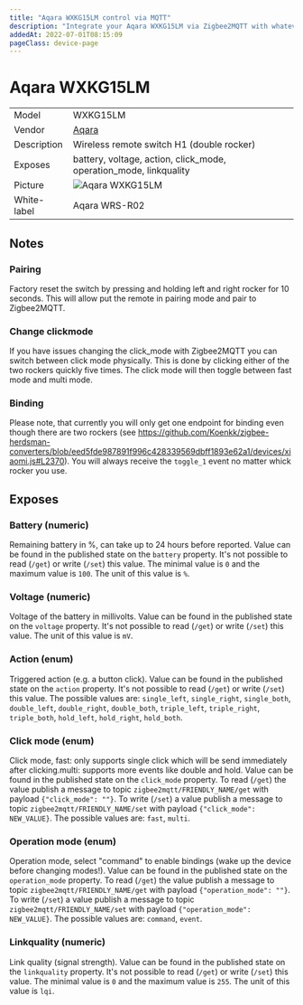 ```yaml
---
title: "Aqara WXKG15LM control via MQTT"
description: "Integrate your Aqara WXKG15LM via Zigbee2MQTT with whatever smart home infrastructure you are using without the vendor's bridge or gateway."
addedAt: 2022-07-01T08:15:09
pageClass: device-page
---
```


<!-- !!!! -->
<!-- ATTENTION: This file is auto-generated through docgen! -->
<!-- You can only edit the "Notes"-Section between the two comment lines "Notes BEGIN" and "Notes END". -->
<!-- Do not use h1 or h2 heading within "## Notes"-Section. -->
<!-- !!!! -->

# Aqara WXKG15LM

|     |     |
|-----|-----|
| Model | WXKG15LM  |
| Vendor  | [Aqara](/supported-devices/#v=Aqara)  |
| Description | Wireless remote switch H1 (double rocker) |
| Exposes | battery, voltage, action, click_mode, operation_mode, linkquality |
| Picture | ![Aqara WXKG15LM](https://www.zigbee2mqtt.io/images/devices/WXKG15LM.jpg) |
| White-label | Aqara WRS-R02 |


<!-- Notes BEGIN: You can edit here. Add "## Notes" headline if not already present. -->
## Notes
### Pairing
Factory reset the switch by pressing and holding left and right rocker for 10 seconds. This will allow put the remote in pairing mode and pair to Zigbee2MQTT.

### Change clickmode
If you have issues changing the click_mode with Zigbee2MQTT you can switch between click mode physically. This is done by clicking either of the two rockers quickly five times. The click mode will then toggle between fast mode and multi mode.

### Binding
Please note, that currently you will only get one endpoint for binding even though there are two rockers (see https://github.com/Koenkk/zigbee-herdsman-converters/blob/eed5fde987891f996c428339569dbff1893e62a1/devices/xiaomi.js#L2370). You will always receive the `toggle_1` event no matter whick rocker you use.
<!-- Notes END: Do not edit below this line -->




## Exposes

### Battery (numeric)
Remaining battery in %, can take up to 24 hours before reported.
Value can be found in the published state on the `battery` property.
It's not possible to read (`/get`) or write (`/set`) this value.
The minimal value is `0` and the maximum value is `100`.
The unit of this value is `%`.

### Voltage (numeric)
Voltage of the battery in millivolts.
Value can be found in the published state on the `voltage` property.
It's not possible to read (`/get`) or write (`/set`) this value.
The unit of this value is `mV`.

### Action (enum)
Triggered action (e.g. a button click).
Value can be found in the published state on the `action` property.
It's not possible to read (`/get`) or write (`/set`) this value.
The possible values are: `single_left`, `single_right`, `single_both`, `double_left`, `double_right`, `double_both`, `triple_left`, `triple_right`, `triple_both`, `hold_left`, `hold_right`, `hold_both`.

### Click mode (enum)
Click mode, fast: only supports single click which will be send immediately after clicking.multi: supports more events like double and hold.
Value can be found in the published state on the `click_mode` property.
To read (`/get`) the value publish a message to topic `zigbee2mqtt/FRIENDLY_NAME/get` with payload `{"click_mode": ""}`.
To write (`/set`) a value publish a message to topic `zigbee2mqtt/FRIENDLY_NAME/set` with payload `{"click_mode": NEW_VALUE}`.
The possible values are: `fast`, `multi`.

### Operation mode (enum)
Operation mode, select "command" to enable bindings (wake up the device before changing modes!).
Value can be found in the published state on the `operation_mode` property.
To read (`/get`) the value publish a message to topic `zigbee2mqtt/FRIENDLY_NAME/get` with payload `{"operation_mode": ""}`.
To write (`/set`) a value publish a message to topic `zigbee2mqtt/FRIENDLY_NAME/set` with payload `{"operation_mode": NEW_VALUE}`.
The possible values are: `command`, `event`.

### Linkquality (numeric)
Link quality (signal strength).
Value can be found in the published state on the `linkquality` property.
It's not possible to read (`/get`) or write (`/set`) this value.
The minimal value is `0` and the maximum value is `255`.
The unit of this value is `lqi`.

